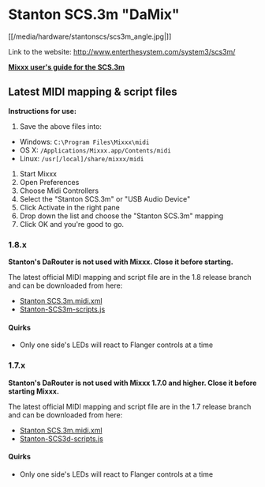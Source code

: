 # Stanton SCS.3m "DaMix"

[[/media/hardware/stantonscs/scs3m_angle.jpg|]]

Link to the website: <http://www.enterthesystem.com/system3/scs3m/>

**[Mixxx user's guide for the SCS.3m](stanton_scs.3m_mixxx_user_guide)**

## Latest MIDI mapping & script files

**Instructions for use:**

1.  Save the above files into:

<!-- end list -->

  - Windows: `C:\Program Files\Mixxx\midi`
  - OS X: `/Applications/Mixxx.app/Contents/midi`
  - Linux: `/usr[/local]/share/mixxx/midi`

<!-- end list -->

1.  Start Mixxx
2.  Open Preferences
3.  Choose Midi Controllers
4.  Select the "Stanton SCS.3m" or "USB Audio Device"
5.  Click Activate in the right pane
6.  Drop down the list and choose the "Stanton SCS.3m" mapping
7.  Click OK and you're good to go.

### 1.8.x

**Stanton's DaRouter is not used with Mixxx. Close it before starting.**

The latest official MIDI mapping and script file are in the 1.8 release
branch and can be downloaded from here:

  - [Stanton
    SCS.3m.midi.xml](http://bazaar.launchpad.net/~mixxxdevelopers/mixxx/release-1.8.x/download/head:/stantonscs.3m.midi.x-20100210155925-z0zz1677c49zvy6q-1/Stanton%20SCS.3m.midi.xml)
  - [Stanton-SCS3m-scripts.js](http://bazaar.launchpad.net/~mixxxdevelopers/mixxx/release-1.8.x/download/head:/stantonscs3mscripts.-20100210155934-76qul1iqhrfywjsp-1/Stanton-SCS3m-scripts.js)

#### Quirks

  - Only one side's LEDs will react to Flanger controls at a time

### 1.7.x

**Stanton's DaRouter is not used with Mixxx 1.7.0 and higher. Close it
before starting Mixxx.**

The latest official MIDI mapping and script file are in the 1.7 release
branch and can be downloaded from here:

  - [Stanton
    SCS.3m.midi.xml](http://bazaar.launchpad.net/~mixxxdevelopers/mixxx/release-1.6.2/download/head%3A/stantonscs.3m.midi.x-20100210155925-z0zz1677c49zvy6q-1/Stanton%20SCS.3m.midi.xml)
  - [Stanton-SCS3d-scripts.js](http://bazaar.launchpad.net/~mixxxdevelopers/mixxx/release-1.6.2/download/head%3A/stantonscs3mscripts.-20100210155934-76qul1iqhrfywjsp-1/Stanton-SCS3m-scripts.js)

#### Quirks

  - Only one side's LEDs will react to Flanger controls at a time
